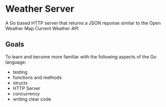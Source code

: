 # Weather Server

A Go based HTTP server that returns a JSON reponse similar to the Open Weather Map Current Weather API


## Goals
To learn and become more familiar with the following aspects of the Go language:
* testing
* functions and methods
* structs
* HTTP Server
* concurrency
* writing clear code


